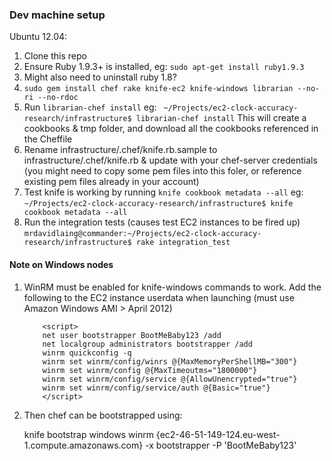 ### Dev machine setup

Ubuntu 12.04:

1.  Clone this repo
1.  Ensure Ruby 1.9.3+ is installed, eg:  ```sudo apt-get install ruby1.9.3```
1.  Might also need to uninstall ruby 1.8?
1.  ```sudo gem install chef rake knife-ec2 knife-windows librarian --no-ri --no-rdoc```
1.  Run ```librarian-chef install``` 
	eg: ``` ~/Projects/ec2-clock-accuracy-research/infrastructure$ librarian-chef install```
    This will create a cookbooks & tmp folder, and download all the cookbooks referenced in the Cheffile
1.  Rename infrastructure/.chef/knife.rb.sample to infrastructure/.chef/knife.rb & update with your chef-server credentials (you might need to copy some pem files into this foler, or reference existing pem files already in your account)
1.  Test knife is working by running  ```knife cookbook metadata --all``` 
    eg: ```~/Projects/ec2-clock-accuracy-research/infrastructure$ knife cookbook metadata --all```
1.  Run the integration tests (causes test EC2 instances to be fired up) 
    ```mrdavidlaing@commander:~/Projects/ec2-clock-accuracy-research/infrastructure$ rake integration_test```

    
#### Note on Windows nodes

1.  WinRM must be enabled for knife-windows commands to work. Add the following to the EC2 instance userdata when launching (must use Amazon Windows AMI > April 2012)

            <script>
			net user bootstrapper BootMeBaby123 /add
			net localgroup administrators bootstrapper /add
			winrm quickconfig -q
			winrm set winrm/config/winrs @{MaxMemoryPerShellMB="300"}
			winrm set winrm/config @{MaxTimeoutms="1800000"}
			winrm set winrm/config/service @{AllowUnencrypted="true"}
			winrm set winrm/config/service/auth @{Basic="true"}
			</script>


1.  Then chef can be bootstrapped using:

       knife bootstrap windows winrm {ec2-46-51-149-124.eu-west-1.compute.amazonaws.com} -x bootstrapper -P 'BootMeBaby123'